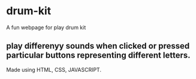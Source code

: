 # drum-kit
A fun webpage for play drum kit 
## play differenyy sounds when clicked or pressed particular buttons representing different letters.

Made using HTML, CSS, JAVASCRIPT.

